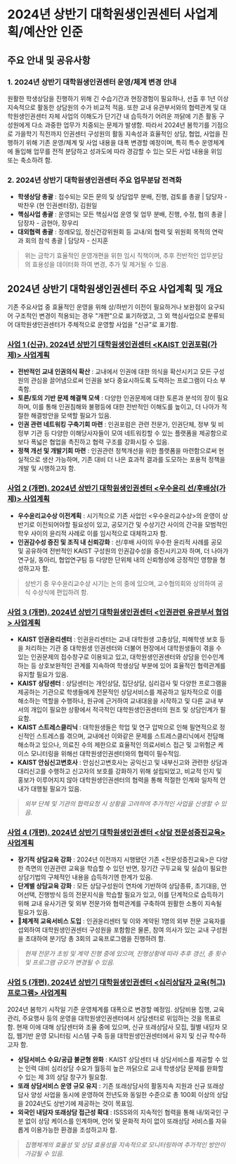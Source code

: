 ﻿2024년 상반기 대학원생인권센터 사업계획/예산안 인준
===

## 주요 안내 및 공유사항

### 1. 2024년 상반기 대학원생인권센터 운영/체계 변경 안내
원활한 학생상담을 진행하기 위해 긴 수습기간과 현장경험이 필요하나, 선출 후 1년 이상 지속적으로 활동한 상담원의 수가 비교적 적음. 또한 교내 유관부서와의 협력관계 및 대학원생인권센터 자체 사업의 이해도가 단기간 내 습득하기 어려운 까닭에 기존 활동 구성원에게 다소 과중한 업무가 치중되는 문제가 발생함. 따라서 2024년 봄학기를 기점으로 가을학기 직전까지 인권센터 구성원의 활동 지속성과 효율적인 상담, 협업, 사업을 진행하기 위해 기존 운영/체계 및 사업 내용을 대폭 변경할 예정이며, 특히 특수 운영체계에 돌입해 업무를 전적 분담하고 성과도에 따라 경감할 수 있는 모든 사업 내용을 위임 또는 축소하려 함. 

### 2. 2024년 상반기 대학원생인권센터 주요 업무분담 전격화
- **학생상담 총괄** : 접수되는 모든 문의 및 상담업무 분배, 진행, 검토를 총괄 | 담당자 - 박찬우 (현 인권센터장), 김원일
- **핵심사업 총괄** : 운영되는 모든 핵심사업 운영 및 업무 분배, 진행, 수정, 협의 총괄 | 담장자 - 금현아, 장우리
- **대외협력 총괄** : 정례모임, 정신건강위원회 등 교내/외 협력 및 위원회 목적의 연락과 회의 참석 총괄 | 담당자 - 신지훈
> 위는 금학기 효율적인 운영개편을 위한 임시 직책이며, 추후 전반적인 업무분담의 효용성을 데이터화 하여 변경, 추가 및 제거될 수 있음. 

## 2024년 상반기 대학원생인권센터 주요 사업계획 및 개요
기존 주요사업 중 효율적인 운영을 위해 상/하반기 이전이 필요하거나 보완점이 요구되어 구조적인 변경이 적용되는 경우 "개편"으로 표기하였고, 그 외 핵심사업으로 분류되어 대학원생인권센터가 주체적으로 운영할 사업을 "신규"로 표기함. 

### [사업 1 (신규). 2024년 상반기 대학원생인권센터 <KAIST 인권포럼(가제)> 사업계획](인권센터_인권포럼.md)
- **전반적인 교내 인권의식 확산** : 교내에서 인권에 대한 의식을 확산시키고 모든 구성원의 관심을 끌어냄으로써 인권을 보다 중요시하도록 도력하는 프로그램이 다소 부족함.
- **토론/토의 기반 문제 해결책 모색** : 다양한 인권문제에 대한 토론과 분석의 장이 필요하며, 이를 통해 인권침해와 불평등에 대한 전반적인 이해도를 높이고, 더 나아가 적절한 해결방안을 모색할 필요가 있음.
- **인권 관련 네트워킹 구축기회 마련** : 인권포럼은 관련 전문가, 인권단체, 정부 및 비정부 기관 등 다양한 이해당사자들이 모여 네트워킹할 수 있는 플랫폼을 제공함으로 보다 폭넓은 협업을 촉진하고 협력 구조를 강화시킬 수 있음. 
-  **정책 개선 및 개발기회 마련** : 인권관련 정책개선을 위한 플랫폼을 마련함으로써 현실적으로 생산 가능하며, 기존 대비 더 나은 효과적 결과를 도모하는 포용적 정책을 개발 및 시행하고자 함. 

### [사업 2 (개편). 2024년 상반기 대학원생인권센터 <우수윤리 선/후배상(가제)> 사업계획](인권센터_선후배상.md)
- **우수윤리교수상 이전계획** : 시기적으로 기존 사업인 <우수윤리교수상>의 운영이 상반기로 이전되어야할 필요성이 있고, 공모기간 및 수상기간 사이의 간극을 모범적인 학우 사이의 윤리적 사례로 이를 임시적으로 대체하고자 함. 
- **인권감수성 증진 및 조직 내 신뢰강화** : 선/후배 사이의 우수한 윤리적 사례를 공모 및 공유하여 전반적인 KAIST 구성원의 인권감수성을 증진시키고자 하며, 더 나아가 연구실, 동아리, 협업연구팀 등 다양한 단위체 내의 신뢰형성에 긍정적인 영향을 형성하고자 함. 
> 상반기 중 우수윤리교수상 시기는 논의 중에 있으며, 교수협의회와 상의하여 공식 수상식에 편입하려 함. 

### [사업 3 (개편). 2024년 상반기 대학원생인권센터 <인권관련 유관부서 협업> 사업계획](인권센터_유관부서.md)

- **KAIST 인권윤리센터** : 인권윤리센터는 교내 대학원생 고충상담, 피해학생 보호 등을 처리하는 기관 중 대학원생 인권센터와 더불어 현장에서 대학원생들이 겪을 수 있는 인권문제의 접수창구로 이용되고 있고, 대학원생인권센터와 상담을 인수인계 하는 등 상호보완적인 관계를 지속하여 학생상담 부분에 있어 효율적인 협력관계를 유지할 필요가 있음.
- **KAIST 상담센터** : 상담센터는 개인상담, 집단상담, 심리검사 및 다양한 프로그램을 제공하는 기관으로 학생들에게 전문적인 상담서비스를 제공하고 일차적으로 이를 해소하는 역할을 수행하나, 원규에 근거하여 교내대응을 시작하고 및 다른 교내 부서의 개입이 필요한 상황에서 적극적인 대학원생인권센터의 원조 및 상담인계가 필요함.
- **KAIST 스트레스클리닉** : 대학원생들은 학업 및 연구 압박으로 인해 필연적으로 정신적인 스트레스를 겪으며, 교내에선 이와같은 문제를 스트레스클리닉에서 전담해 해소하고 있으나, 의료진 수의 제한으로 효율적인 의료서비스 접근 및 고위험군 케이스 모니터링을 위해선 대학원생인권센터와의 협력이 필수적임. 
- **KAIST 안심신고변호사** : 안심신고변호사는 공익신고 및 내부신고와 관련한 상담과 대리신고를 수행하고 신고자의 보호를 강화하기 위해 설립되었고, 비교적 인지 및 홍보가 이루어지지 않아 대학원생인권센터의 협력을 통해 적절한 인계와 일차적 안내가 대행될 필요가 있음. 
> *외부 단체 및 기관의 협력요청 시 상황을 고려하여 추가적인 사업을 신생할 수 있음.*

### [사업 4 (개편). 2024년 상반기 대학원생인권센터 <상담 전문성증진교육> 사업계획](인권센터_전문성증진.md)
- **장기적 상담교육 강화** : 2024년 이전까지 시행됐던 기존 <전문성증진교육>은 다양한 측면의 인권관련 교육을 학습할 수 있던 반면, 장기간 구두교육 및 실습이 필요한 상담기법의 구체적인 내용을 습득하기엔 한계가 있음. 
- **단계별 상담교육 강화** : 모든 상담구성원이 연차에 기반하여 상담종류, 초기대응, 언어선택, 진행방식 등의 전문지식을 학습할 필요가 있고, 이를 단계적으로 습득하기 위해 교내 유사기관 및 외부 전문가와 협력관계를 구축하여 원활한 소통이 지속될 필요가 있음.
- **체계적 교육서비스 도입** :  인권윤리센터 및 이와 계약된 1명의 외부 전문 교육자를 섭외하여 대학원생인권센터 구성원을 포함함은 물론, 참여 의사가 있는 교내 구성원을 초대하여 분기당 총 3회의 교육프로그램을 진행하려 함.

> *현재 전문가 초빙 및 계약 진행 중에 있으며, 진행상황에 따라 추후 갱신, 총 횟수 및 프로그램 규모가 변경될 수 있음.*

### [사업 5 (개편). 2024년 상반기 대학원생인권센터 <심리상담자 교육(허그) 프로그램> 사업계획](인권센터_허그프로그램.md)
2024년 봄학기 시작일 기준 운영체계를 대폭으로 변경할 예정임. 상담비용 집행, 교육관리, 주요행사 등의 운영을 대학원생인권센터에서 상담센터로 위임하는 것을 목표로 함. 현재 이에 대해 상담센터와 조율 중에 있으며, 신규 또래상담사 모집, 월별 내담자 모집, 웹기반 운영 모니터링 시스템 구축 등을 대학원생인권센터에서 유지 및 신규 착수하고자 함. 
- **상담서비스 수요/공급 불균형 완화** : KAIST 상담센터 내 상담서비스를 제공할 수 있는 인력 대비 심리상담 수요가 월등히 높은 까닭으로 교내 학생상담 문제를 완화할 수 있는 제 3의 상담 창구가 필요함.
- **또래 상담서비스 운영 규모 유지** : 기존 또래상담사의 활동지속 지원과 신규 또래상담사 양성 사업을 동시에 운영하여 전년도와 동일한 수준으로 총 100회 이상의  상담을 2024년도 상반기에 제공하는 것이 목표임.
- **외국인 내담자 또래상담 접근성 확대** : ISSS와의 지속적인 협력을 통해 내/외국인 구분 없이 상담 케이스를 인계하며, 언어 및 문화적 차이 없이 또래상담 서비스를 자유롭게 이용가능한 환경을 조성하고자 함. 

> *집행체계의 효율성 및 상담 효용성을 지속적으로 모니터링하여 추가적인 방안이 가감될 수 있음.*

